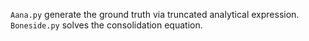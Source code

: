 `Aana.py` generate the ground truth via truncated analytical expression.
`Boneside.py` solves the consolidation equation.